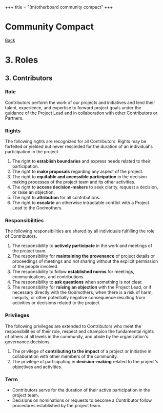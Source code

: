 +++
title = "(m)otherboard community compact"
+++

# Community Compact

[Back](/governance/roles)

# 3\. Roles

## 3\. Contributors

### Role

Contributors perform the work of our projects and initiatives and lend their talent, experience, and expertise to forward project goals under the guidance of the Project Lead and in collaboration with other Contributors or Partners.

### Rights

The following rights are recognized for all Contributors. Rights may be forfeited or yielded but never rescinded for the duration of an individual's participation in the project.

1. The right to **establish boundaries** and express needs related to their participation.
2. The right to **make proposals** regarding any aspect of the project.
3. The right to **equitable and accessible participation** in the decision-making processes of the project team and its other activities.
4. The right to **access decision-makers** to seek clarity, request a decision, or raise an objection.
5. The right to **attribution** for all contributions.
6. The right to **escalate** an otherwise intractable conflict with a Project Lead to the Godmothers.

### Responsibilities

The following responsibilities are shared by all individuals fulfilling the role of Contributors.

1. The responsibility to **actively participate** in the work and meetings of the project team.
2. The responsibility for **maintaining the provenance** of project details or proceedings of meetings and not sharing without the explicit permission of the people involved.
3. The responsibility to follow **established norms** for meetings, communications, and contributions.
4. The responsibility to **ask questions** when something is not clear.
5. The responsibility for **raising an objection** with the Project Lead, or if necessary directly with the Godmothers, when there is a risk of harm, inequity, or other potentially negative consequence resulting from activities or decisions related to the project.

### Privileges

The following privileges are extended to Contributors who meet the responsibilities of their role, respect and champion the fundamental rights of others at all levels in the community, and abide by the organization's governance decisions.

1. The privilege of **contributing to the impact** of a project or initiative in collaboration with other members of the community.
2. The privilege of participating in **decision-making** related to the project's objectives and activities.

### Term

* Contributors serve for the duration of their active participation in the project team.
* Decisions on nominations or requests to become a Contributor follow procedures established by the project team.

